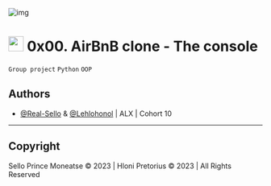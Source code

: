 ![img](https://i.imgur.com/sftSnOT.png)
# <img src="https://iconape.com/wp-content/png_logo_vector/airbnb-2.png" width=30> 0x00. AirBnB clone - The console
`Group project` `Python` `OOP`

## Authors
- [@Real-Sello](https://github.com/Real-Sello) & [@Lehlohonol](https://github.com/Lehlohonol) | ALX | Cohort 10
___

## Copyright

Sello Prince Moneatse &copy; 2023 | Hloni Pretorius &copy; 2023 | All Rights Reserved
